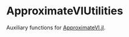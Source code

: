 # ApproximateVIUtilities

Auxiliary functions for [ApproximateVI.jl](https://github.com/ngiann/ApproximateVI.jl).
